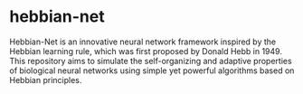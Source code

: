 # hebbian-net
Hebbian-Net is an innovative neural network framework inspired by the Hebbian learning rule, which was first proposed by Donald Hebb in 1949. This repository aims to simulate the self-organizing and adaptive properties of biological neural networks using simple yet powerful algorithms based on Hebbian principles.
